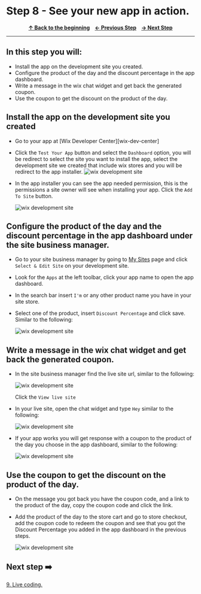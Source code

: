 # Step 8 - See your new app in action.

<p align="center">
  <strong>
    <a href="../README.md#steps"> ↑ Back to the beginning</a>&nbsp;&nbsp;&nbsp;
    <a href="07-webhooks.md"> ← Previous Step</a>&nbsp;&nbsp;&nbsp;
    <a href="09-one-coupon-per-day.md"> → Next Step</a>
  </strong>
</p>
<hr/>

## In this step you will:
 * Install the app on the development site you created.
 * Configure the product of the day and the discount percentage in the app dashboard.
 * Write a message in the wix chat widget and get back the generated coupon.
 * Use the coupon to get the discount on the product of the day.
 
## Install the app on the development site you created
- Go to your app at [Wix Developer Center][wix-dev-center]
- Click the `Test Your App` button and select the `Dashboard` option, you will be redirect to select the site you want to install the app, select the development site we created that include wix stores and you will be redirect to the app installer. 
  ![wix development site](../images/test-your-app.jpg?raw=true)
- In the app installer you can see the app needed permission, this is the  permissions a site owner will see when installing your app. Click the `Add To Site` button.

  ![wix development site](../images/installer.jpg?raw=true)


## Configure the product of the day and the discount percentage in the app dashboard under the site business manager.

-   Go to your site business manager by going to [My Sites][wix-com] page and click `Select & Edit Site` on your development site.
-   Look for the `Apps` at the left toolbar, click your app name to open the app dashboard.
-   In the search bar insert `I'm` or any other product name you have in your site store.
-   Select one of the product, insert `Discount Percentage` and click save.
 Similar to the following:

    ![wix development site](../images/new-dashboard.jpg?raw=true)


## Write a message in the wix chat widget and get back the generated coupon.    

- In the site business manager find the live site url, similar to the following:

  ![wix development site](../images/view-live-site.jpg?raw=true)
  
  Click the `View live site`
- In your live site, open the chat widget and type `Hey` similar to the following: 

  ![wix development site](../images/chat-live-site.jpg?raw=true) 

- If your app works you will get response with a coupon to the product of the day you choose in the app dashboard, similar to the following:

  ![wix development site](../images/coupon-gen.jpg?raw=true) 

## Use the coupon to get the discount on the product of the day.
- On the message you got back you have the coupon code, and a link to the product of the day, copy the coupon code and click the link. 
- Add the product of the day to the store cart and go to store checkout, add the coupon code to redeem the coupon and see that you got the Discount Percentage you added in the app dashboard in the previous steps.

  ![wix development site](../images/redeem-coupon.jpg?raw=true) 

## Next step ➡️

[9. Live coding.][step09]

[webhook]: https://en.wikipedia.org/wiki/Webhook
[gh-back]: ../README.md#steps
[step09]: 09-one-coupon-per-day.md
[wix-com]: https://manage.wix.com/account/sites
[wix-docs]: https://dev.wix.com/api/rest/getting-started
[wix-api-chat-webhook]: https://dev.wix.com/api/rest/inbox/messages/message-sent-to-business-webhook
